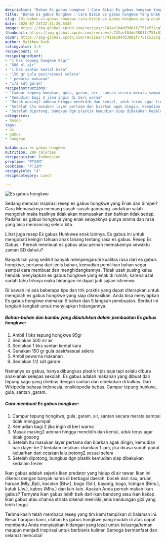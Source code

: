 ```yaml
---
description: "Bahan Es gabus hongkwe | Cara Bikin Es gabus hongkwe Yang Enak Banget"
title: "Bahan Es gabus hongkwe | Cara Bikin Es gabus hongkwe Yang Enak Banget"
slug: 701-bahan-es-gabus-hongkwe-cara-bikin-es-gabus-hongkwe-yang-enak-banget
date: 2020-07-25T22:51:20.543Z
image: https://img-global.cpcdn.com/recipes/c741ae104dd3801f/751x532cq70/es-gabus-hongkwe-foto-resep-utama.jpg
thumbnail: https://img-global.cpcdn.com/recipes/c741ae104dd3801f/751x532cq70/es-gabus-hongkwe-foto-resep-utama.jpg
cover: https://img-global.cpcdn.com/recipes/c741ae104dd3801f/751x532cq70/es-gabus-hongkwe-foto-resep-utama.jpg
author: Matthew Bush
ratingvalue: 3.9
reviewcount: 14
recipeingredient:
- "1 bks tepung hongkwe 95gr"
- "500 ml air"
- "1 bks santan kental kara"
- "150 gr gula pasirsesuai selera"
- " pewarna makanan"
- "1/2 sdt garam"
recipeinstructions:
- "Campur tepung hongkwe, gula, garam, air, santan secara merata sampai tidak menggumpal"
- "Kemudian bagi 2 jika ingin di beri warna"
- "Masak masing2 adonan hingga mendidih dan kental, aduk terus agar tidak gosong"
- "Setelah itu masukan layer pertama dan biarkan agak dingin, kemudian baru layer ke 2 kedalam cetakan. diamkan 1 jam, jika dirasa sudah padat. keluarkan dari cetakan lalu potong2 sesuai selera"
- "Setelah dipotong, bungkus dgn plastik kemudian siap dibekukan kedalam frezer"
categories:
- Resep
tags:
- es
- gabus
- hongkwe

katakunci: es gabus hongkwe 
nutrition: 299 calories
recipecuisine: Indonesian
preptime: "PT34M"
cooktime: "PT32M"
recipeyield: "4"
recipecategory: Lunch

---
```



![Es gabus hongkwe](https://img-global.cpcdn.com/recipes/c741ae104dd3801f/751x532cq70/es-gabus-hongkwe-foto-resep-utama.jpg)

Sedang mencari inspirasi resep es gabus hongkwe yang Enak dan Simpel? Cara Memasaknya memang susah-susah gampang. andaikan salah mengolah maka hasilnya tidak akan memuaskan dan bahkan tidak sedap. Padahal es gabus hongkwe yang enak selayaknya punya aroma dan rasa yang bisa memancing selera kita.

Lihat juga resep Es gabus Hunkwee enak lainnya. Es gabus ini untuk mengobati keingin tahuan anak lanang tentang rasa es gabus. Resep Es Gabus - Pernah membuat es gabus atau pernah memakannya sewaktu zaman SD dahulu?

Banyak hal yang sedikit banyak mempengaruhi kualitas rasa dari es gabus hongkwe, pertama dari jenis bahan, kemudian pemilihan bahan segar sampai cara membuat dan menghidangkannya. Tidak usah pusing kalau hendak menyiapkan es gabus hongkwe yang enak di rumah, karena asal sudah tahu triknya maka hidangan ini dapat jadi sajian istimewa.


Di bawah ini ada beberapa tips dan trik praktis yang dapat diterapkan untuk mengolah es gabus hongkwe yang siap dikreasikan. Anda bisa menyiapkan Es gabus hongkwe memakai 6 bahan dan 5 langkah pembuatan. Berikut ini langkah-langkah untuk menyiapkan hidangannya.

<!--inarticleads1-->

##### Bahan-bahan dan bumbu yang dibutuhkan dalam pembuatan Es gabus hongkwe:

1. Ambil 1 bks tepung hongkwe 95gr
1. Sediakan 500 ml air
1. Sediakan 1 bks santan kental kara
1. Gunakan 150 gr gula pasir/sesuai selera
1. Ambil  pewarna makanan
1. Sediakan 1/2 sdt garam


Namanya es gabus, hanya dibungkus plastik tipis saja tapi selalu diburu anak-anak selepas sekolah. Es gabus adalah makanan yang dibuat dari tepung sagu yang direbus dengan santan dan dibekukan di kulkas. Dari Wikipedia bahasa Indonesia, ensiklopedia bebas. Campur tepung hunkwe, gula, santan ,garam. 

<!--inarticleads2-->

##### Cara membuat Es gabus hongkwe:

1. Campur tepung hongkwe, gula, garam, air, santan secara merata sampai tidak menggumpal
1. Kemudian bagi 2 jika ingin di beri warna
1. Masak masing2 adonan hingga mendidih dan kental, aduk terus agar tidak gosong
1. Setelah itu masukan layer pertama dan biarkan agak dingin, kemudian baru layer ke 2 kedalam cetakan. diamkan 1 jam, jika dirasa sudah padat. keluarkan dari cetakan lalu potong2 sesuai selera
1. Setelah dipotong, bungkus dgn plastik kemudian siap dibekukan kedalam frezer


Ikan gabus adalah sejenis ikan predator yang hidup di air tawar. Ikan ini dikenal dengan banyak nama di berbagai daerah: bocek dari riau, aruan, haruan (Mly.,Bjn), kocolan (Btw.), bogo (Sd.), bayong, bogo, licingan (Bms.), kutuk (Jw.), kabos (Mhs.) dan lain-lain. Apakah Anda pernah makan ikan gabus? Ternyata ikan gabus lebih baik dari ikan bandeng atau ikan kakap. Ikan gabus atau channa striata dikenal memiliki jenis kandungan gizi yang lebih tinggi. 

Terima kasih telah membaca resep yang tim kami tampilkan di halaman ini. Besar harapan kami, olahan Es gabus hongkwe yang mudah di atas dapat membantu Anda menyiapkan hidangan yang lezat untuk keluarga/teman maupun menjadi inspirasi untuk berbisnis kuliner. Semoga bermanfaat dan selamat mencoba!
